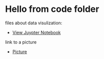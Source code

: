 # Hello from code folder

files about data visulization:
  - [View Juypter Notebook](ipynb.html)

link to a picture
  - [Picture](myPic.jpg)
